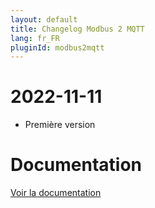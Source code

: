 ```yaml
---
layout: default
title: Changelog Modbus 2 MQTT
lang: fr_FR
pluginId: modbus2mqtt
---
```


# 2022-11-11

- Première version

# Documentation

[Voir la documentation]({{site.baseurl}}/{{page.pluginId}}/{{page.lang}})
